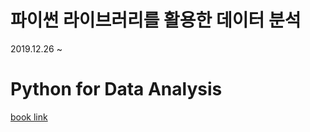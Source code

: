 # 파이썬 라이브러리를 활용한 데이터 분석

2019.12.26 ~ 

# Python for Data Analysis

[book link](https://bedford-computing.co.uk/learning/wp-content/uploads/2015/10/Python-for-Data-Analysis.pdf)

